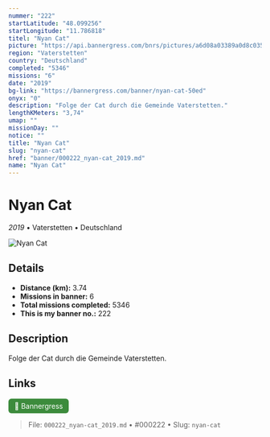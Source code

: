 ```yaml
---
nummer: "222"
startLatitude: "48.099256"
startLongitude: "11.786818"
titel: "Nyan Cat"
picture: "https://api.bannergress.com/bnrs/pictures/a6d08a03389a0d8c035bf2eb31b2a08e"
region: "Vaterstetten"
country: "Deutschland"
completed: "5346"
missions: "6"
date: "2019"
bg-link: "https://bannergress.com/banner/nyan-cat-50ed"
onyx: "0"
description: "Folge der Cat durch die Gemeinde Vaterstetten."
lengthKMeters: "3,74"
umap: ""
missionDay: ""
notice: ""
title: "Nyan Cat"
slug: "nyan-cat"
href: "banner/000222_nyan-cat_2019.md"
name: "Nyan Cat"
---
```

# Nyan Cat

*2019* • Vaterstetten • Deutschland

![Nyan Cat](https://api.bannergress.com/bnrs/pictures/a6d08a03389a0d8c035bf2eb31b2a08e)



## Details
- **Distance (km):** 3.74
- **Missions in banner:** 6
- **Total missions completed:** 5346
- **This is my banner no.:** 222



## Description
Folge der Cat durch die Gemeinde Vaterstetten.



## Links
<a href="https://bannergress.com/banner/nyan-cat-50ed" target="_blank" style="display:inline-block;margin-right:8px;padding:6px 12px;background:#3c8b3c;color:#fff;text-decoration:none;border-radius:6px;">🔗 Bannergress</a>



> File: `000222_nyan-cat_2019.md`
> • #000222
> • Slug: `nyan-cat`
